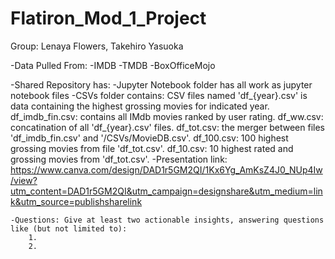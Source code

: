 # Flatiron_Mod_1_Project
Group: Lenaya Flowers, Takehiro Yasuoka

-Data Pulled From:
    -IMDB
    -TMDB
    -BoxOfficeMojo
    
-Shared Repository has:
    -Jupyter Notebook folder has all work as jupyter notebook files
    -CSVs folder contains:
        CSV files named 'df_{year}.csv' is data containing the highest grossing movies for indicated year. 
        df_imdb_fin.csv: contains all IMdb movies ranked by user rating.
        df_ww.csv: concatination of all 'df_{year}.csv' files. 
        df_tot.csv: the merger between files 'df_imdb_fin.csv' and '/CSVs/MovieDB.csv'.
        df_100.csv: 100 highest grossing movies from file 'df_tot.csv'.
        df_10.csv: 10 highest rated and grossing movies from 'df_tot.csv'.
    -Presentation link:
        https://www.canva.com/design/DAD1r5GM2QI/1Kx6Yg_AmKsZ4J0_NUp4Iw/view?utm_content=DAD1r5GM2QI&utm_campaign=designshare&utm_medium=link&utm_source=publishsharelink
        
    -Questions: Give at least two actionable insights, answering questions like (but not limited to):
        1.
        2.
